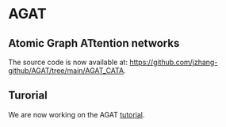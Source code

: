 # AGAT
## Atomic Graph ATtention networks

The source code is now available at: https://github.com/jzhang-github/AGAT/tree/main/AGAT_CATA.

## Turorial
We are now working on the AGAT [tutorial](https://jzhang-github.github.io/AGAT/).
